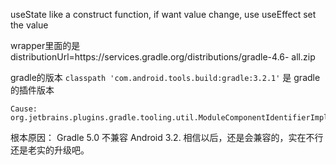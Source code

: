 useState like a construct function, if want value change, use useEffect set the value

wrapper里面的是
distributionUrl=https\://services.gradle.org/distributions/gradle-4.6-	all.zip

gradle的版本
`classpath 'com.android.tools.build:gradle:3.2.1'` 是 gradle 的插件版本
```
Cause: org.jetbrains.plugins.gradle.tooling.util.ModuleComponentIdentifierImpl.getModuleIdentifier()

```
根本原因：
Gradle 5.0 不兼容 Android 3.2. 相信以后，还是会兼容的，实在不行还是老实的升级吧。
